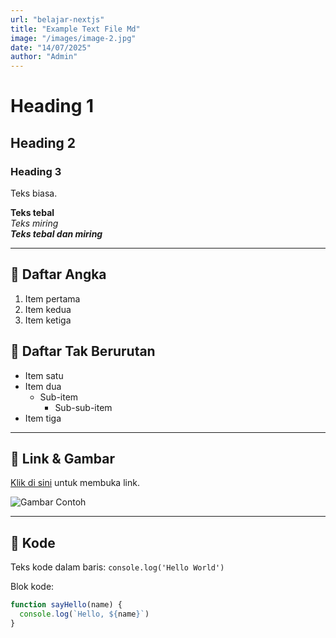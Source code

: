 ```yaml
---
url: "belajar-nextjs"
title: "Example Text File Md"
image: "/images/image-2.jpg"
date: "14/07/2025"
author: "Admin"
---
```


# Heading 1
## Heading 2
### Heading 3

Teks biasa.

**Teks tebal**  
*Teks miring*  
***Teks tebal dan miring***

---

## 🔢 Daftar Angka
1. Item pertama
2. Item kedua
3. Item ketiga

## 🔹 Daftar Tak Berurutan
- Item satu
- Item dua
  - Sub-item
    - Sub-sub-item
- Item tiga

---

## 🔗 Link & Gambar

[Klik di sini](https://www.example.com) untuk membuka link.

![Gambar Contoh](https://via.placeholder.com/150)

---

## 🧱 Kode

Teks kode dalam baris: `console.log('Hello World')`

Blok kode:
```js
function sayHello(name) {
  console.log(`Hello, ${name}`)
}
